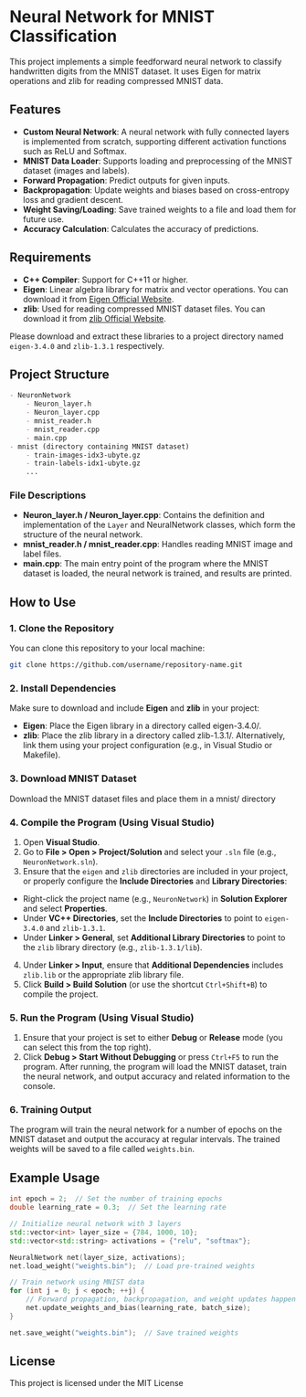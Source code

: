 
# Neural Network for MNIST Classification
This project implements a simple feedforward neural network to classify handwritten digits from the MNIST dataset. It uses Eigen for matrix operations and zlib for reading compressed MNIST data.

## Features
- **Custom Neural Network**: A neural network with fully connected layers is implemented from scratch, supporting different activation functions such as ReLU and Softmax.
- **MNIST Data Loader**: Supports loading and preprocessing of the MNIST dataset (images and labels).
- **Forward Propagation**: Predict outputs for given inputs.
- **Backpropagation**: Update weights and biases based on cross-entropy loss and gradient descent.
- **Weight Saving/Loading**: Save trained weights to a file and load them for future use.
- **Accuracy Calculation**: Calculates the accuracy of predictions.
## Requirements
- **C++ Compiler**: Support for C++11 or higher.
- **Eigen**: Linear algebra library for matrix and vector operations. You can download it from [Eigen Official Website](https://eigen.tuxfamily.org/dox/GettingStarted.html).
- **zlib**: Used for reading compressed MNIST dataset files. You can download it from [zlib Official Website](https://zlib.net/).

Please download and extract these libraries to a project directory named `eigen-3.4.0` and `zlib-1.3.1` respectively.

## Project Structure
```markdown
- NeuronNetwork
    - Neuron_layer.h
    - Neuron_layer.cpp
    - mnist_reader.h
    - mnist_reader.cpp
    - main.cpp
- mnist (directory containing MNIST dataset)
    - train-images-idx3-ubyte.gz
    - train-labels-idx1-ubyte.gz
    ...
```
### File Descriptions
- **Neuron_layer.h / Neuron_layer.cpp**: Contains the definition and implementation of the `Layer` and NeuralNetwork classes, which form the structure of the neural network.
- **mnist_reader.h / mnist_reader.cpp**: Handles reading MNIST image and label files.
- **main.cpp**: The main entry point of the program where the MNIST dataset is loaded, the neural network is trained, and results are printed.
## How to Use
### 1. Clone the Repository
You can clone this repository to your local machine:

```bash
git clone https://github.com/username/repository-name.git
```
### 2. Install Dependencies
Make sure to download and include **Eigen** and **zlib** in your project:

- **Eigen**: Place the Eigen library in a directory called eigen-3.4.0/.
- **zlib**: Place the zlib library in a directory called zlib-1.3.1/.
Alternatively, link them using your project configuration (e.g., in Visual Studio or Makefile).

### 3. Download MNIST Dataset
Download the MNIST dataset files and place them in a mnist/ directory

### 4. Compile the Program (Using Visual Studio)
1. Open **Visual Studio**.
2. Go to **File > Open > Project/Solution** and select your `.sln` file (e.g., `NeuronNetwork.sln`).
3. Ensure that the `eigen` and `zlib` directories are included in your project, or properly configure the **Include Directories** and **Library Directories**:
 - Right-click the project name (e.g., `NeuronNetwork`) in **Solution Explorer** and select **Properties**.
 - Under **VC++ Directories**, set the **Include Directories** to point to `eigen-3.4.0` and `zlib-1.3.1`.
 - Under **Linker > General**, set **Additional Library Directories** to point to the `zlib` library directory (e.g., `zlib-1.3.1/lib`).
4. Under **Linker > Input**, ensure that **Additional Dependencies** includes `zlib.lib` or the appropriate zlib library file.
5. Click **Build > Build Solution** (or use the shortcut `Ctrl+Shift+B`) to compile the project.
### 5. Run the Program (Using Visual Studio)
1. Ensure that your project is set to either **Debug** or **Release** mode (you can select this from the top right).
2. Click **Debug > Start Without Debugging** or press `Ctrl+F5` to run the program.
After running, the program will load the MNIST dataset, train the neural network, and output accuracy and related information to the console.

### 6. Training Output
The program will train the neural network for a number of epochs on the MNIST dataset and output the accuracy at regular intervals. The trained weights will be saved to a file called `weights.bin`.

## Example Usage
```cpp
int epoch = 2;  // Set the number of training epochs
double learning_rate = 0.3;  // Set the learning rate

// Initialize neural network with 3 layers
std::vector<int> layer_size = {784, 1000, 10};
std::vector<std::string> activations = {"relu", "softmax"};

NeuralNetwork net(layer_size, activations); 
net.load_weight("weights.bin");  // Load pre-trained weights

// Train network using MNIST data
for (int j = 0; j < epoch; ++j) {
    // Forward propagation, backpropagation, and weight updates happen here
    net.update_weights_and_bias(learning_rate, batch_size);
}

net.save_weight("weights.bin");  // Save trained weights
```

## License
This project is licensed under the MIT License 

